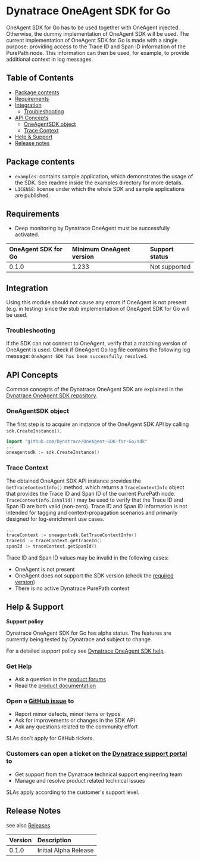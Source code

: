 # Dynatrace OneAgent SDK for Go

OneAgent SDK for Go has to be used together with OneAgent injected. Otherwise, the dummy implementation of OneAgent SDK will be used.
The current implementation of OneAgent SDK for Go is made with a single purpose: providing access to the Trace ID and Span ID information of the PurePath node.
This information can then be used, for example, to provide additional context in log messages.

## Table of Contents

* [Package contents](#package-contents)
* [Requirements](#requirements)
* [Integration](#integration)
  * [Troubleshooting](#troubleshooting)
* [API Concepts](#api-concepts)
  * [OneAgentSDK object](#oneagentsdk-object)
  * [Trace Context](#trace-context)
* [Help & Support](#help--support)
* [Release notes](#release-notes)

## Package contents

* `examples`: contains sample application, which demonstrates the usage of the SDK. See readme inside the examples directory for more details.
* `LICENSE`: license under which the whole SDK and sample applications are published.

## Requirements

* Deep monitoring by Dynatrace OneAgent must be successfully activated.

|OneAgent SDK for Go  |Minimum OneAgent version |Support status |
|:--------------------|:------------------------|:--------------|
|0.1.0                |1.233                    |Not supported  |

## Integration

Using this module should not cause any errors if OneAgent is not present (e.g. in testing) since the stub implementation of OneAgent SDK for Go will be used.

### Troubleshooting

If the SDK can not connect to OneAgent, verify that a matching version of OneAgent is used. Check if OneAgent Go log file contains the following log message: `OneAgent SDK has been successfully resolved`.

## API Concepts

Common concepts of the Dynatrace OneAgent SDK are explained in the [Dynatrace OneAgent SDK repository](https://github.com/Dynatrace/OneAgent-SDK).

### OneAgentSDK object

The first step is to acquire an instance of the OneAgent SDK API by calling `sdk.CreateInstance()`.

```go
import "github.com/Dynatrace/OneAgent-SDK-for-Go/sdk"
...
oneagentsdk := sdk.CreateInstance()
```

### Trace Context

The obtained OneAgent SDK API instance provides the `GetTraceContextInfo()` method, which returns a `TraceContextInfo` object that provides the Trace ID and Span ID of the current PurePath node.
`TraceContextInfo.IsValid()` may be used to verify that the Trace ID and Span ID are both valid (non-zero).
Trace ID and Span ID information is not intended for tagging and context-propagation scenarios and primarily designed for log-enrichment use cases.

```go
...
traceContext := oneagentsdk.GetTraceContextInfo()
traceId := traceContext.getTraceId()
spanId := traceContext.getSpanId()
```

Trace ID and Span ID values may be invalid in the following cases:
* OneAgent is not present
* OneAgent does not support the SDK version (check the [required version](#requirements))
* There is no active Dynatrace PurePath context

## Help & Support

**Support policy**

Dynatrace OneAgent SDK for Go has alpha status. The features are currently being tested by Dynatrace and subject to change.

For a detailed support policy see [Dynatrace OneAgent SDK help](https://github.com/Dynatrace/OneAgent-SDK#help).

### Get Help

* Ask a question in the [product forums](https://answers.dynatrace.com/spaces/482/view.html)
* Read the [product documentation](https://www.dynatrace.com/support/help/)

### Open a [GitHub issue](https://github.com/Dynatrace/OneAgent-SDK-for-Go/issues) to

* Report minor defects, minor items or typos
* Ask for improvements or changes in the SDK API
* Ask any questions related to the community effort

SLAs don't apply for GitHub tickets.

### Customers can open a ticket on the [Dynatrace support portal](https://support.dynatrace.com/supportportal/) to

* Get support from the Dynatrace technical support engineering team
* Manage and resolve product related technical issues

SLAs apply according to the customer's support level.

## Release Notes

see also [Releases](https://github.com/Dynatrace/OneAgent-SDK-for-Go/releases)

|Version|Description                                 |
|:------|:-------------------------------------------|
|0.1.0  |Initial Alpha Release                       |
